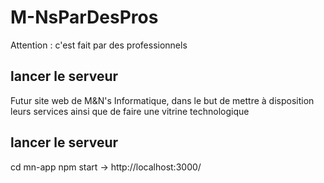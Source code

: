 # M-NsParDesPros
Attention : c'est fait par des professionnels

<h2> lancer le serveur </h2>
  Futur site web de M&N's Informatique, dans le but de mettre à disposition leurs services ainsi que de faire une vitrine technologique
   
<h2> lancer le serveur </h2>
  cd mn-app
  npm start
  -> http://localhost:3000/
